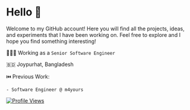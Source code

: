 # Hello 👋

Welcome to my GitHub account! Here you will find all the projects, ideas, and experiments that I have been working on. Feel free to explore and I hope you find something interesting!

🧑🏻‍💻 Working as a `Senior Software Engineer`

🇧🇩 Joypurhat, Bangladesh


⏮️ Previous Work:
```
- Software Engineer @ m4yours
```

[![Profile Views](https://komarev.com/ghpvc/?username=golamrabbiazad&label=Profile%20views&color=0e75b6&style=flat)](https://komarev.com/ghpvc/?username=golamrabbiazad&label=Profile%20views&color=0e75b6&style=flat)
